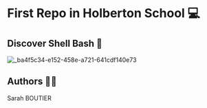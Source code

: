 # First Repo in Holberton School 💻

## Discover Shell Bash 🐚
![_ba4f5c34-e152-458e-a721-641cdf140e73](https://github.com/savvyh/holbertonschool-zero_day/assets/139894873/5452053e-1012-4b94-980c-1288bda86aa7)

## Authors 🧞‍♀️
Sarah BOUTIER
